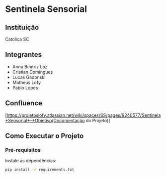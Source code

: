 # Sentinela Sensorial

## Instituição

Catolica SC

## Integrantes

- Anna Beatriz Loz
- Cristian Domingues
- Lucas Gadonski
- Matheus Lofy
- Pablo Lopes

## Confluence
[https://projetoslofy.atlassian.net/wiki/spaces/SS/pages/9240577/Sentinela+Sensorial+-+Objetivo(Documentação do Projeto)]

## Como Executar o Projeto

### Pré-requisitos

Instale as dependências:

```bash
pip install -r requirements.txt
